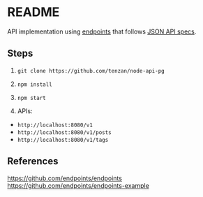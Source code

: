 # README

API implementation using [endpoints][1] that follows [JSON API specs][2].

## Steps

1. `git clone https://github.com/tenzan/node-api-pg`

2. `npm install`

3. `npm start`

4. APIs:
 - `http://localhost:8080/v1`
 - `http://localhost:8080/v1/posts`
 - `http://localhost:8080/v1/tags`

 ## References
https://github.com/endpoints/endpoints
https://github.com/endpoints/endpoints-example

[1]: https://github.com/endpoints/endpoints
[2]: http://jsonapi.org/
